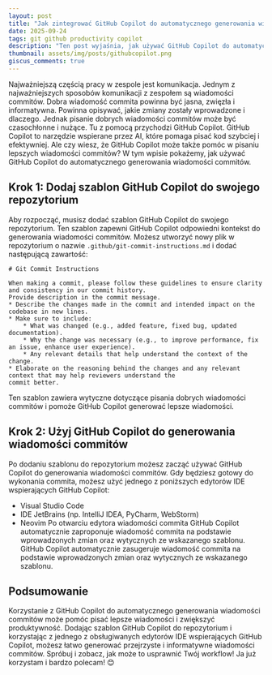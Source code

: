 ```yaml
---
layout: post
title: "Jak zintegrować GitHub Copilot do automatycznego generowania wiadomości commitów?"
date: 2025-09-24
tags: git github productivity copilot
description: "Ten post wyjaśnia, jak używać GitHub Copilot do automatycznego generowania wiadomości commitów, zwiększając produktywność i zapewniając przejrzystą historię zmian."
thumbnail: assets/img/posts/githubcopilot.png
giscus_comments: true
---
```


Najważniejszą częścią pracy w zespole jest komunikacja. Jednym z najważniejszych sposobów komunikacji z zespołem są wiadomości commitów.
Dobra wiadomość commita powinna być jasna, zwięzła i informatywna. Powinna opisywać, jakie zmiany zostały wprowadzone i dlaczego.
Jednak pisanie dobrych wiadomości commitów może być czasochłonne i nużące.
Tu z pomocą przychodzi GitHub Copilot. GitHub Copilot to narzędzie wspierane przez AI, które pomaga pisać kod szybciej i efektywniej.
Ale czy wiesz, że GitHub Copilot może także pomóc w pisaniu lepszych wiadomości commitów? W tym wpisie pokażemy,
jak używać GitHub Copilot do automatycznego generowania wiadomości commitów.

## Krok 1: Dodaj szablon GitHub Copilot do swojego repozytorium

Aby rozpocząć, musisz dodać szablon GitHub Copilot do swojego repozytorium. Ten szablon zapewni GitHub Copilot odpowiedni kontekst do generowania wiadomości commitów.
Możesz utworzyć nowy plik w repozytorium o nazwie `.github/git-commit-instructions.md` i dodać następującą zawartość:

```
# Git Commit Instructions

When making a commit, please follow these guidelines to ensure clarity and consistency in our commit history.
Provide description in the commit message.
* Describe the changes made in the commit and intended impact on the codebase in new lines.
* Make sure to include:
    * What was changed (e.g., added feature, fixed bug, updated documentation).
    * Why the change was necessary (e.g., to improve performance, fix an issue, enhance user experience).
    * Any relevant details that help understand the context of the change.
* Elaborate on the reasoning behind the changes and any relevant context that may help reviewers understand the
commit better.
```

Ten szablon zawiera wytyczne dotyczące pisania dobrych wiadomości commitów i pomoże GitHub Copilot generować lepsze wiadomości.

## Krok 2: Użyj GitHub Copilot do generowania wiadomości commitów

Po dodaniu szablonu do repozytorium możesz zacząć używać GitHub Copilot do generowania wiadomości commitów.
Gdy będziesz gotowy do wykonania commita, możesz użyć jednego z poniższych edytorów IDE wspierających GitHub Copilot:

- Visual Studio Code
- IDE JetBrains (np. IntelliJ IDEA, PyCharm, WebStorm)
- Neovim
  Po otwarciu edytora wiadomości commita GitHub Copilot automatycznie zaproponuje wiadomość commita na podstawie wprowadzonych zmian oraz wytycznych ze wskazanego szablonu.
  GitHub Copilot automatycznie zasugeruje wiadomość commita na podstawie wprowadzonych zmian oraz wytycznych ze wskazanego szablonu.

## Podsumowanie

Korzystanie z GitHub Copilot do automatycznego generowania wiadomości commitów może pomóc pisać lepsze wiadomości i zwiększyć produktywność.
Dodając szablon GitHub Copilot do repozytorium i korzystając z jednego z obsługiwanych edytorów IDE
wspierających GitHub Copilot, możesz łatwo generować przejrzyste i informatywne wiadomości commitów.
Spróbuj i zobacz, jak może to usprawnić Twój workflow!
Ja już korzystam i bardzo polecam! 😊
